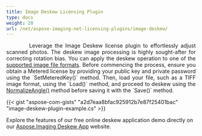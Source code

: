 ```yaml
---
title: Image Deskew Licensing Plugin
type: docs
weight: 20
url: /net/aspose-imaging-net-licensing-plugins/image-deskew/
---
```


<p align='justify'>
&nbsp;&nbsp;&nbsp;&nbsp;&nbsp;&nbsp;&nbsp;&nbsp;
Leverage the Image Deskew license plugin to effortlessly adjust scanned photos. The deskew image processing is highly sought-after for correcting rotation bias. You can apply the deskew operation to one of the <a href="/imaging/net/supported-file-formats/">supported image file formats</a>. Before commencing the process, ensure you obtain a Metered license by providing your public key and private password using the `SetMeteredKey()` method. Then, load your file, such as a TIFF image format, using the `Load()` method, and proceed to deskew using the <a href="https://reference.aspose.com/imaging/net/aspose.imaging/rasterimage/normalizeangle/">NormalizeAngle()</a> method before saving it with the `Save()` method.
</p>

{{< gist "aspose-com-gists" "a2d7eaa8bfac925912b7e87f25401bac" "image-deskew-plugin-example.cs" >}}

Explore the features of our free online deskew application demo directly on our <a href="https://products.aspose.app/imaging/image-deskew">Aspose.Imaging Deskew App</a> website.
